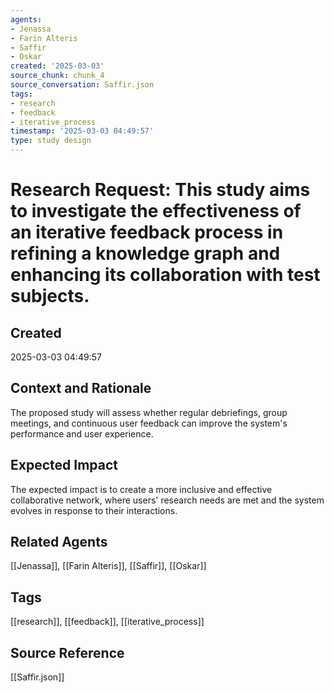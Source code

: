 ```yaml
---
agents:
- Jenassa
- Farin Alteris
- Saffir
- Oskar
created: '2025-03-03'
source_chunk: chunk_4
source_conversation: Saffir.json
tags:
- research
- feedback
- iterative_process
timestamp: '2025-03-03 04:49:57'
type: study design
---
```


# Research Request: This study aims to investigate the effectiveness of an iterative feedback process in refining a knowledge graph and enhancing its collaboration with test subjects.

## Created
2025-03-03 04:49:57

## Context and Rationale
The proposed study will assess whether regular debriefings, group meetings, and continuous user feedback can improve the system's performance and user experience.

## Expected Impact
The expected impact is to create a more inclusive and effective collaborative network, where users' research needs are met and the system evolves in response to their interactions.

## Related Agents
[[Jenassa]], [[Farin Alteris]], [[Saffir]], [[Oskar]]

## Tags
[[research]], [[feedback]], [[iterative_process]]

## Source Reference
[[Saffir.json]]
